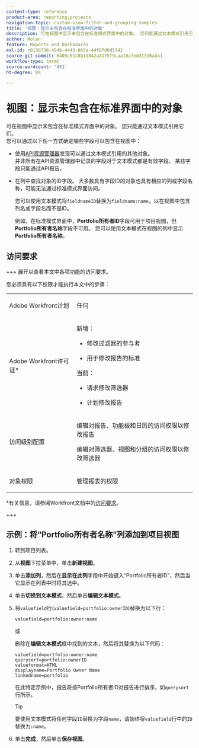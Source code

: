 ```yaml
---
content-type: reference
product-area: reporting;projects
navigation-topic: custom-view-filter-and-grouping-samples
title: '视图：显示未包含在标准界面中的对象'
description: 可在视图中显示未包含在标准模式界面中的对象。 您只能通过文本模式引用它们。
author: Nolan
feature: Reports and Dashboards
exl-id: c0138730-494b-4443-865a-44f8f00d5342
source-git-commit: 6405c01c8b1d842a4175f9caa18a7ed31316a3a1
workflow-type: tm+mt
source-wordcount: '451'
ht-degree: 0%

---
```


# 视图：显示未包含在标准界面中的对象

可在视图中显示未包含在标准模式界面中的对象。 您只能通过文本模式引用它们。\
您可以通过以下任一方式确定哪些字段可以包含在视图中：

* 使用[API资源管理器](../../../wf-api/general/api-explorer.md)发现可以通过文本模式引用的其他对象。\
  并非所有在API资源管理器中记录的字段对于文本模式都是有效字段。 某些字段只能通过API报告。

* 在列中查找对象的ID字段。 大多数具有字段ID的对象也具有相应的列或字段名称，可能无法通过标准模式界面访问。

  您可以使用文本模式将`fieldnameID`替换为`fieldname:name`，以在视图中包含列名或字段名而不是ID。

  例如，在标准模式界面中，**Portfolio所有者ID**&#x200B;字段可用于项目视图，但&#x200B;**Portfolio所有者名称**&#x200B;字段不可用。 您可以使用文本模式在视图的列中显示&#x200B;**Portfolio所有者名称**。

## 访问要求

+++ 展开以查看本文中各项功能的访问要求。

您必须具有以下权限才能执行本文中的步骤：

<table style="table-layout:auto"> 
 <col> 
 <col> 
 <tbody> 
  <tr> 
   <td role="rowheader">Adobe Workfront计划</td> 
   <td> <p>任何</p> </td> 
  </tr> 
  <tr> 
   <td role="rowheader">Adobe Workfront许可证*</td> 
   <td> 
    <p>新增：</p>
   <ul><li><p>修改过滤器的参与者 </p></li>
   <li><p>用于修改报告的标准</p></li> </ul>

<p>当前：</p>
   <ul><li><p>请求修改筛选器 </p></li>
   <li><p>计划修改报告</p></li> </ul></td> 
  </tr> 
  <tr> 
   <td role="rowheader">访问级别配置</td> 
   <td> <p>编辑对报告、功能板和日历的访问权限以修改报告</p> <p>编辑对筛选器、视图和分组的访问权限以修改筛选器</p> </td> 
  </tr> 
  <tr> 
   <td role="rowheader">对象权限</td> 
   <td> <p>管理报表的权限</p>  </td> 
  </tr> 
 </tbody> 
</table>

*有关信息，请参阅Workfront文档中的[访问要求](/help/quicksilver/administration-and-setup/add-users/access-levels-and-object-permissions/access-level-requirements-in-documentation.md)。

+++

## 示例：将“Portfolio所有者名称”列添加到项目视图

1. 转到项目列表。
1. 从&#x200B;**视图**&#x200B;下拉菜单中，单击&#x200B;**新建视图**。

1. 单击&#x200B;**添加列**，然后在&#x200B;**显示在此列**&#x200B;字段中开始键入“Portfolio所有者ID”，然后当它显示在列表中时将其选中。

1. 单击&#x200B;**切换到文本模式**，然后单击&#x200B;**编辑文本模式**。
1. 将`valuefield`行(`valuefield=portfolio:ownerID`)替换为以下行：

   `valuefield=portfolio:owner:name`

   或

   删除在&#x200B;**编辑文本模式**&#x200B;框中找到的文本，然后将其替换为以下代码：

   ```
   valuefield=portfolio:owner:name
   querysort=portfolio:ownerID
   valueformat=HTML
   displayname=Portfolio Owner Name
   linkedname=portfolio
   ```

   在此特定示例中，报告将按Portfolio所有者ID对报告进行排序，如`querysort`行所示。

   >[!TIP]
   >
   >要使用文本模式将任何字段`ID`替换为字段`name`，请始终将`valuefield`行中的`ID`替换为`:name`。

1. 单击&#x200B;**完成**，然后单击&#x200B;**保存视图**。
